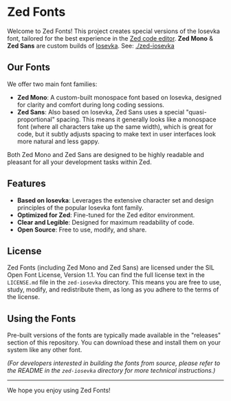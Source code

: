 # Zed Fonts

Welcome to Zed Fonts! This project creates special versions of the Iosevka font, tailored for the best experience in the [Zed code editor](https://zed.dev/).
**Zed Mono** & **Zed Sans** are custom builds of [Iosevka](https://github.com/be5invis/Iosevka).
See: [./zed-iosevka](./zed-iosevka)

## Our Fonts

We offer two main font families:

* **Zed Mono**: A custom-built monospace font based on Iosevka, designed for clarity and comfort during long coding sessions.
* **Zed Sans**: Also based on Iosevka, Zed Sans uses a special "quasi-proportional" spacing. This means it generally looks like a monospace font (where all characters take up the same width), which is great for code, but it subtly adjusts spacing to make text in user interfaces look more natural and less gappy.

Both Zed Mono and Zed Sans are designed to be highly readable and pleasant for all your development tasks within Zed.

## Features
* **Based on Iosevka**: Leverages the extensive character set and design principles of the popular Iosevka font family.
* **Optimized for Zed**: Fine-tuned for the Zed editor environment.
* **Clear and Legible**: Designed for maximum readability of code.
* **Open Source**: Free to use, modify, and share.

## License

Zed Fonts (including Zed Mono and Zed Sans) are licensed under the SIL Open Font License, Version 1.1. You can find the full license text in the `LICENSE.md` file in the `zed-iosevka` directory. This means you are free to use, study, modify, and redistribute them, as long as you adhere to the terms of the license.

## Using the Fonts

Pre-built versions of the fonts are typically made available in the "releases" section of this repository. You can download these and install them on your system like any other font.

*(For developers interested in building the fonts from source, please refer to the README in the `zed-iosevka` directory for more technical instructions.)*

---

We hope you enjoy using Zed Fonts!
